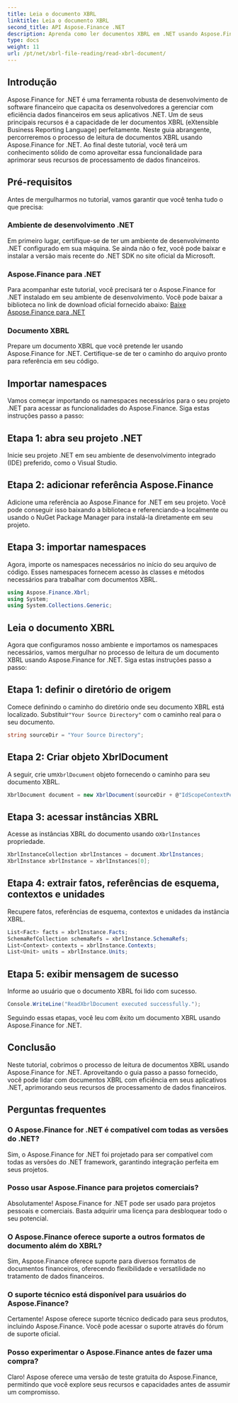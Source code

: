 ```yaml
---
title: Leia o documento XBRL
linktitle: Leia o documento XBRL
second_title: API Aspose.Finance .NET
description: Aprenda como ler documentos XBRL em .NET usando Aspose.Finance. Aprimore seus recursos de processamento de dados financeiros sem esforço. #Aspose #Finanças #XBRL
type: docs
weight: 11
url: /pt/net/xbrl-file-reading/read-xbrl-document/
---
```

## Introdução
Aspose.Finance for .NET é uma ferramenta robusta de desenvolvimento de software financeiro que capacita os desenvolvedores a gerenciar com eficiência dados financeiros em seus aplicativos .NET. Um de seus principais recursos é a capacidade de ler documentos XBRL (eXtensible Business Reporting Language) perfeitamente. Neste guia abrangente, percorreremos o processo de leitura de documentos XBRL usando Aspose.Finance for .NET. Ao final deste tutorial, você terá um conhecimento sólido de como aproveitar essa funcionalidade para aprimorar seus recursos de processamento de dados financeiros.
## Pré-requisitos
Antes de mergulharmos no tutorial, vamos garantir que você tenha tudo o que precisa:
### Ambiente de desenvolvimento .NET
Em primeiro lugar, certifique-se de ter um ambiente de desenvolvimento .NET configurado em sua máquina. Se ainda não o fez, você pode baixar e instalar a versão mais recente do .NET SDK no site oficial da Microsoft.
### Aspose.Finance para .NET
Para acompanhar este tutorial, você precisará ter o Aspose.Finance for .NET instalado em seu ambiente de desenvolvimento. Você pode baixar a biblioteca no link de download oficial fornecido abaixo:
[Baixe Aspose.Finance para .NET](https://releases.aspose.com/finance/net/)
### Documento XBRL
Prepare um documento XBRL que você pretende ler usando Aspose.Finance for .NET. Certifique-se de ter o caminho do arquivo pronto para referência em seu código.
## Importar namespaces
Vamos começar importando os namespaces necessários para o seu projeto .NET para acessar as funcionalidades do Aspose.Finance. Siga estas instruções passo a passo:
## Etapa 1: abra seu projeto .NET
Inicie seu projeto .NET em seu ambiente de desenvolvimento integrado (IDE) preferido, como o Visual Studio.
## Etapa 2: adicionar referência Aspose.Finance
Adicione uma referência ao Aspose.Finance for .NET em seu projeto. Você pode conseguir isso baixando a biblioteca e referenciando-a localmente ou usando o NuGet Package Manager para instalá-la diretamente em seu projeto.
## Etapa 3: importar namespaces
Agora, importe os namespaces necessários no início do seu arquivo de código. Esses namespaces fornecem acesso às classes e métodos necessários para trabalhar com documentos XBRL.
```csharp
using Aspose.Finance.Xbrl;
using System;
using System.Collections.Generic;
```
## Leia o documento XBRL
Agora que configuramos nosso ambiente e importamos os namespaces necessários, vamos mergulhar no processo de leitura de um documento XBRL usando Aspose.Finance for .NET. Siga estas instruções passo a passo:
## Etapa 1: definir o diretório de origem
 Comece definindo o caminho do diretório onde seu documento XBRL está localizado. Substituir`"Your Source Directory"` com o caminho real para o seu documento.
```csharp
string sourceDir = "Your Source Directory";
```
## Etapa 2: Criar objeto XbrlDocument
 A seguir, crie um`XbrlDocument` objeto fornecendo o caminho para seu documento XBRL.
```csharp
XbrlDocument document = new XbrlDocument(sourceDir + @"IdScopeContextPeriodStartAfterEnd.xml");
```
## Etapa 3: acessar instâncias XBRL
 Acesse as instâncias XBRL do documento usando o`XbrlInstances` propriedade.
```csharp
XbrlInstanceCollection xbrlInstances = document.XbrlInstances;
XbrlInstance xbrlInstance = xbrlInstances[0];
```
## Etapa 4: extrair fatos, referências de esquema, contextos e unidades
Recupere fatos, referências de esquema, contextos e unidades da instância XBRL.
```csharp
List<Fact> facts = xbrlInstance.Facts;
SchemaRefCollection schemaRefs = xbrlInstance.SchemaRefs;
List<Context> contexts = xbrlInstance.Contexts;
List<Unit> units = xbrlInstance.Units;
```
## Etapa 5: exibir mensagem de sucesso
Informe ao usuário que o documento XBRL foi lido com sucesso.
```csharp
Console.WriteLine("ReadXbrlDocument executed successfully.");
```
Seguindo essas etapas, você leu com êxito um documento XBRL usando Aspose.Finance for .NET.
## Conclusão
Neste tutorial, cobrimos o processo de leitura de documentos XBRL usando Aspose.Finance for .NET. Aproveitando o guia passo a passo fornecido, você pode lidar com documentos XBRL com eficiência em seus aplicativos .NET, aprimorando seus recursos de processamento de dados financeiros.
## Perguntas frequentes
### O Aspose.Finance for .NET é compatível com todas as versões do .NET?
Sim, o Aspose.Finance for .NET foi projetado para ser compatível com todas as versões do .NET framework, garantindo integração perfeita em seus projetos.
### Posso usar Aspose.Finance para projetos comerciais?
Absolutamente! Aspose.Finance for .NET pode ser usado para projetos pessoais e comerciais. Basta adquirir uma licença para desbloquear todo o seu potencial.
### O Aspose.Finance oferece suporte a outros formatos de documento além do XBRL?
Sim, Aspose.Finance oferece suporte para diversos formatos de documentos financeiros, oferecendo flexibilidade e versatilidade no tratamento de dados financeiros.
### O suporte técnico está disponível para usuários do Aspose.Finance?
Certamente! Aspose oferece suporte técnico dedicado para seus produtos, incluindo Aspose.Finance. Você pode acessar o suporte através do fórum de suporte oficial.
### Posso experimentar o Aspose.Finance antes de fazer uma compra?
Claro! Aspose oferece uma versão de teste gratuita do Aspose.Finance, permitindo que você explore seus recursos e capacidades antes de assumir um compromisso.